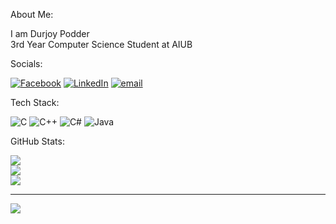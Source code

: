 About Me:

I am Durjoy Podder<br>3rd Year Computer Science Student at AIUB


Socials:

[![Facebook](https://img.shields.io/badge/Facebook-%231877F2.svg?logo=Facebook&logoColor=white)](https://facebook.com/podderdurjoy) [![LinkedIn](https://img.shields.io/badge/LinkedIn-%230077B5.svg?logo=linkedin&logoColor=white)](https://linkedin.com/in/podderdurjoy) [![email](https://img.shields.io/badge/Email-D14836?logo=gmail&logoColor=white)](mailto:durjoypodder76@gmail.com) 

Tech Stack:


![C](https://img.shields.io/badge/c-%2300599C.svg?style=flat&logo=c&logoColor=white) ![C++](https://img.shields.io/badge/c++-%2300599C.svg?style=flat&logo=c%2B%2B&logoColor=white) ![C#](https://img.shields.io/badge/c%23-%23239120.svg?style=flat&logo=csharp&logoColor=white) ![Java](https://img.shields.io/badge/java-%23ED8B00.svg?style=flat&logo=openjdk&logoColor=white)


GitHub Stats:

![](https://github-readme-stats.vercel.app/api?username=S0MS0MM1dA&theme=dark&hide_border=false&include_all_commits=true&count_private=false)<br/>
![](https://nirzak-streak-stats.vercel.app/?user=S0MS0MM1dA&theme=dark&hide_border=false)<br/>
![](https://github-readme-stats.vercel.app/api/top-langs/?username=S0MS0MM1dA&theme=dark&hide_border=false&include_all_commits=true&count_private=false&layout=compact)

---
[![](https://visitcount.itsvg.in/api?id=S0MS0MM1dA&icon=0&color=0)](https://visitcount.itsvg.in)

<!-- Proudly created with GPRM ( https://gprm.itsvg.in ) -->
